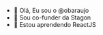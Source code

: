- 👋 Olá, Eu sou o @obaraujo
- 👀 Sou co-funder da Stagon
- 🌱 Estou aprendendo ReactJS

<!---
obaraujo/obaraujo is a ✨ special ✨ repository because its `README.md` (this file) appears on your GitHub profile.
You can click the Preview link to take a look at your changes.
--->
